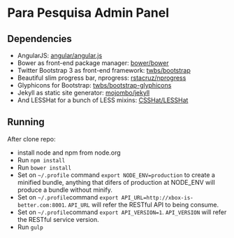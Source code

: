 Para Pesquisa Admin Panel
==========================

Dependencies
-------------------------
* AngularJS: [angular/angular.js](https://github.com/angular/angular.js)
* Bower as front-end package manager: [bower/bower](https://github.com/bower/bower)
* Twitter Bootstrap 3 as front-end framework: [twbs/bootstrap](https://github.com/twbs/bootstrap)
* Beautiful slim progress bar, nprogress: [rstacruz/nprogress](http://github.com/rstacruz/nprogress)
* Glyphicons for Bootstrap: [twbs/bootstrap-glyphicons](https://github.com/twbs/bootstrap-glyphicons)
* Jekyll as static site generator: [mojombo/jekyll](https://github.com/mojombo/jekyll)
* And LESSHat for a bunch of LESS mixins: [CSSHat/LESSHat](https://github.com/CSSHat/LESSHat)

Running
-------------------------
After clone repo:
* install node and npm from node.org
* Run `npm install`
* Run `bower install`
* Set on `~/.profile` command `export NODE_ENV=production` to create a minified bundle, anything
that difers of production at NODE_ENV will produce a bundle without minify.
* Set on `~/.profile`command `export API_URL=http://xbox-is-better.com:8001`. `API_URL` will refer
the RESTful API to being consume.
* Set on `~/.profile`command `export API_VERSION=1`. `API_VERSION` will refer the RESTful service version.
* Run `gulp`
